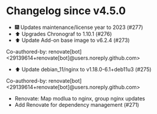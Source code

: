 # Changelog since v4.5.0
- 🎆 Updates maintenance/license year to 2023 (#277) 
- ⬆️ Upgrades Chronograf to 1.10.1 (#276) 
- ⬆️ Update Add-on base image to v6.2.4 (#273)

Co-authored-by: renovate[bot] <29139614+renovate[bot]@users.noreply.github.com> 
- ⬆️ Update debian_11/nginx to v1.18.0-6.1+deb11u3 (#275)

Co-authored-by: renovate[bot] <29139614+renovate[bot]@users.noreply.github.com> 
- Renovate: Map modlua to nginx, group nginx updates 
- Add Renovate for dependency management (#271) 
